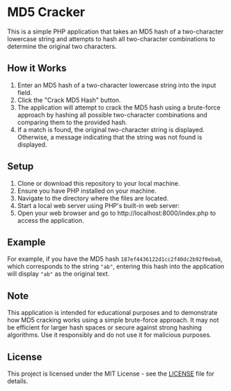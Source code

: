 # MD5 Cracker

This is a simple PHP application that takes an MD5 hash of a two-character lowercase string and attempts to hash all two-character combinations to determine the original two characters.

## How it Works

1. Enter an MD5 hash of a two-character lowercase string into the input field.
2. Click the "Crack MD5 Hash" button.
3. The application will attempt to crack the MD5 hash using a brute-force approach by hashing all possible two-character combinations and comparing them to the provided hash.
4. If a match is found, the original two-character string is displayed. Otherwise, a message indicating that the string was not found is displayed.

## Setup

1. Clone or download this repository to your local machine.
2. Ensure you have PHP installed on your machine.
3. Navigate to the directory where the files are located.
4. Start a local web server using PHP's built-in web server:
5. Open your web browser and go to http://localhost:8000/index.php to access the application.

## Example

For example, if you have the MD5 hash `187ef4436122d1cc2f40dc2b92f0eba0`, which corresponds to the string `"ab"`, entering this hash into the application will display `"ab"` as the original text.

## Note

This application is intended for educational purposes and to demonstrate how MD5 cracking works using a simple brute-force approach. It may not be efficient for larger hash spaces or secure against strong hashing algorithms. Use it responsibly and do not use it for malicious purposes.

## License

This project is licensed under the MIT License - see the [LICENSE](LICENSE) file for details.
